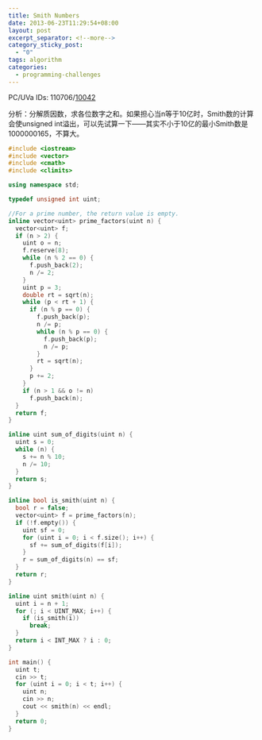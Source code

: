 ```yaml
---
title: Smith Numbers
date: 2013-06-23T11:29:54+08:00
layout: post
excerpt_separator: <!--more-->
category_sticky_post:
  - "0"
tags: algorithm
categories:
  - programming-challenges
---
```

PC/UVa IDs: 110706/<a href="http://uva.onlinejudge.org/index.php?option=com_onlinejudge&#038;Itemid=8&#038;page=show_problem&#038;problem=983" target="_blank">10042</a>

分析：分解质因数，求各位数字之和。如果担心当n等于10亿时，Smith数的计算会使unsigned int溢出，可以先试算一下——其实不小于10亿的最小Smith数是1000000165，不算大。<!--more-->

```cpp
#include <iostream>
#include <vector>
#include <cmath>
#include <climits>

using namespace std;

typedef unsigned int uint;

//For a prime number, the return value is empty.
inline vector<uint> prime_factors(uint n) {
  vector<uint> f;
  if (n > 2) {
    uint o = n;
    f.reserve(8);
    while (n % 2 == 0) {
      f.push_back(2);
      n /= 2;
    }
    uint p = 3;
    double rt = sqrt(n);
    while (p < rt + 1) {
      if (n % p == 0) {
        f.push_back(p);
        n /= p;
        while (n % p == 0) {
          f.push_back(p);
          n /= p;
        }
        rt = sqrt(n);
      }
      p += 2;
    }
    if (n > 1 && o != n)
      f.push_back(n);
  }
  return f;
}

inline uint sum_of_digits(uint n) {
  uint s = 0;
  while (n) {
    s += n % 10;
    n /= 10;
  }
  return s;
}

inline bool is_smith(uint n) {
  bool r = false;
  vector<uint> f = prime_factors(n);
  if (!f.empty()) {
    uint sf = 0;
    for (uint i = 0; i < f.size(); i++) {
      sf += sum_of_digits(f[i]);
    }
    r = sum_of_digits(n) == sf;
  }
  return r;
}

inline uint smith(uint n) {
  uint i = n + 1;
  for (; i < UINT_MAX; i++) {
    if (is_smith(i))
      break;
  }
  return i < INT_MAX ? i : 0;
}

int main() {
  uint t;
  cin >> t;
  for (uint i = 0; i < t; i++) {
    uint n;
    cin >> n;
    cout << smith(n) << endl;
  }
  return 0;
}
```

